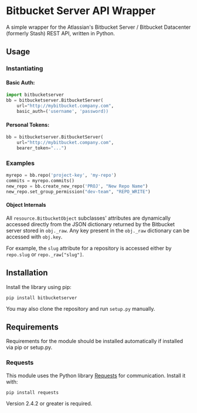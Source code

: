 # Bitbucket Server API Wrapper
A simple wrapper for the Atlassian's Bitbucket Server / Bitbucket Datacenter (formerly Stash) REST API, written in Python.

## Usage

### Instantiating

#### Basic Auth:

```python
import bitbucketserver
bb = bitbucketserver.BitbucketServer(
    url="http://mybitbucket.company.com",
    basic_auth=('username', 'password))
```

#### Personal Tokens:

```python
bb = bitbucketserver.BitbucketServer(
    url="http://mybitbucket.company.com",
    bearer_token="...")
```


### Examples

```python
myrepo = bb.repo('project-key', 'my-repo')
commits = myrepo.commits()
new_repo = bb.create_new_repo('PROJ', "New Repo Name")
new_repo.set_group_permission("dev-team", "REPO_WRITE")
```


#### Object Internals

All `resource.BitbucketObject` subclasses' attributes are dynamically accessed directly from the JSON dictionary returned by the Bitbucket server stored in `obj._raw`.
Any key present in the `obj._raw` dictionary can be accessed with `obj.key`.


For example, the `slug` attribute for a repository is accessed either by
`repo.slug` or `repo._raw["slug"]`.

## Installation

Install the library using pip:

    pip install bitbucketserver

You may also clone the repository and run `setup.py` manually.

## Requirements
Requirements for the module should be installed automatically if installed via pip or setup.py.

### Requests
This module uses the Python library [Requests](http://docs.python-requests.org/en/master/) for communication. Install it with:

    pip install requests

Version 2.4.2 or greater is required.
